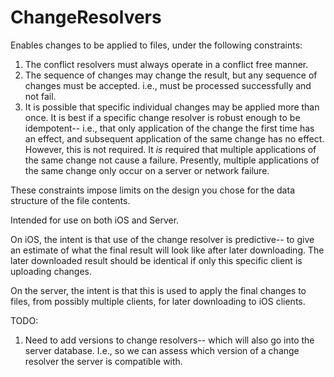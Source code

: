# ChangeResolvers
Enables changes to be applied to files, under the following constraints:

1) The conflict resolvers must always operate in a conflict free manner. 
2) The sequence of changes may change the result, but any sequence of changes must be accepted. i.e., must be processed successfully and not fail.
3) It is possible that specific individual changes may be applied more than once. It is best if a specific change resolver is robust enough to be idempotent-- i.e., that only application of the change the first time has an effect, and subsequent application of the same change has no effect. However, this is not required. It *is* required that multiple applications of the same change not cause a failure. Presently, multiple applications of the same change only occur on a server or network failure.

These constraints impose limits on the design you chose for the data structure of the file contents.

Intended for use on both iOS and Server. 

On iOS, the intent is that use of the change resolver is predictive-- to give an estimate of what the final result will look like after later downloading. The later downloaded result should be identical if only this specific client is uploading changes.

On the server, the intent is that this is used to apply the final changes to files, from possibly multiple clients, for later downloading to iOS clients.


TODO: 

1) Need to add versions to change resolvers-- which will also go into the server database. I.e., so we can assess which version of a change resolver the server is compatible with.
